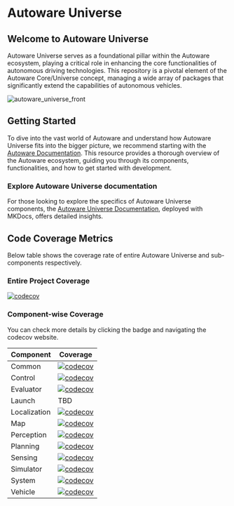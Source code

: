 # Autoware Universe

## Welcome to Autoware Universe

Autoware Universe serves as a foundational pillar within the Autoware ecosystem, playing a critical role in enhancing the core functionalities of autonomous driving technologies.
This repository is a pivotal element of the Autoware Core/Universe concept, managing a wide array of packages that significantly extend the capabilities of autonomous vehicles.

![autoware_universe_front](docs/assets/images/autoware_universe_front.png)

## Getting Started

To dive into the vast world of Autoware and understand how Autoware Universe fits into the bigger picture, we recommend starting with the [Autoware Documentation](https://autowarefoundation.github.io/autoware-documentation/). This resource provides a thorough overview of the Autoware ecosystem, guiding you through its components, functionalities, and how to get started with development.

### Explore Autoware Universe documentation

For those looking to explore the specifics of Autoware Universe components, the [Autoware Universe Documentation](https://autowarefoundation.github.io/autoware.universe/), deployed with MKDocs, offers detailed insights.

## Code Coverage Metrics

Below table shows the coverage rate of entire Autoware Universe and sub-components respectively.

### Entire Project Coverage

[![codecov](https://codecov.io/github/autowarefoundation/autoware.universe/graph/badge.svg?token=KQP68YQ65D)](https://codecov.io/github/autowarefoundation/autoware.universe)

### Component-wise Coverage

You can check more details by clicking the badge and navigating the codecov website.

| Component    | Coverage                                                                                                                                                                                                                                                                                                        |
| ------------ | --------------------------------------------------------------------------------------------------------------------------------------------------------------------------------------------------------------------------------------------------------------------------------------------------------------- |
| Common       | [![codecov](https://img.shields.io/badge/dynamic/json?url=https://codecov.io/api/v2/github/autowarefoundation/repos/autoware.universe/components&label=Common%20Packages&query=$.[0].coverage)](https://app.codecov.io/gh/autowarefoundation/autoware.universe?components%5B0%5D=Common%20Packages)             |
| Control      | [![codecov](https://img.shields.io/badge/dynamic/json?url=https://codecov.io/api/v2/github/autowarefoundation/repos/autoware.universe/components&label=Control%20Packages&query=$.[1].coverage)](https://app.codecov.io/gh/autowarefoundation/autoware.universe?components%5B0%5D=Control%20Packages)           |
| Evaluator    | [![codecov](https://img.shields.io/badge/dynamic/json?url=https://codecov.io/api/v2/github/autowarefoundation/repos/autoware.universe/components&label=Evaluator%20Packages&query=$.[2].coverage)](https://app.codecov.io/gh/autowarefoundation/autoware.universe?components%5B0%5D=Evaluator%20Packages)       |
| Launch       | TBD                                                                                                                                                                                                                                                                                                             |
| Localization | [![codecov](https://img.shields.io/badge/dynamic/json?url=https://codecov.io/api/v2/github/autowarefoundation/repos/autoware.universe/components&label=Localization%20Packages&query=$.[4].coverage)](https://app.codecov.io/gh/autowarefoundation/autoware.universe?components%5B0%5D=Localization%20Packages) |
| Map          | [![codecov](https://img.shields.io/badge/dynamic/json?url=https://codecov.io/api/v2/github/autowarefoundation/repos/autoware.universe/components&label=Map%20Packages&query=$.[5].coverage)](https://app.codecov.io/gh/autowarefoundation/autoware.universe?components%5B0%5D=Map%20Packages)                   |
| Perception   | [![codecov](https://img.shields.io/badge/dynamic/json?url=https://codecov.io/api/v2/github/autowarefoundation/repos/autoware.universe/components&label=Perception%20Packages&query=$.[6].coverage)](https://app.codecov.io/gh/autowarefoundation/autoware.universe?components%5B0%5D=Perception%20Packages)     |
| Planning     | [![codecov](https://img.shields.io/badge/dynamic/json?url=https://codecov.io/api/v2/github/autowarefoundation/repos/autoware.universe/components&label=Planning%20Packages&query=$.[7].coverage)](https://app.codecov.io/gh/autowarefoundation/autoware.universe?components%5B0%5D=Planning%20Packages)         |
| Sensing      | [![codecov](https://img.shields.io/badge/dynamic/json?url=https://codecov.io/api/v2/github/autowarefoundation/repos/autoware.universe/components&label=Sensing%20Packages&query=$.[8].coverage)](https://app.codecov.io/gh/autowarefoundation/autoware.universe?components%5B0%5D=Sensing%20Packages)           |
| Simulator    | [![codecov](https://img.shields.io/badge/dynamic/json?url=https://codecov.io/api/v2/github/autowarefoundation/repos/autoware.universe/components&label=Simulator%20Packages&query=$.[9].coverage)](https://app.codecov.io/gh/autowarefoundation/autoware.universe?components%5B0%5D=Simulator%20Packages)       |
| System       | [![codecov](https://img.shields.io/badge/dynamic/json?url=https://codecov.io/api/v2/github/autowarefoundation/repos/autoware.universe/components&label=System%20Packages&query=$.[10].coverage)](https://app.codecov.io/gh/autowarefoundation/autoware.universe?components%5B0%5D=System%20Packages)            |
| Vehicle      | [![codecov](https://img.shields.io/badge/dynamic/json?url=https://codecov.io/api/v2/github/autowarefoundation/repos/autoware.universe/components&label=Vehicle%20Packages&query=$.[11].coverage)](https://app.codecov.io/gh/autowarefoundation/autoware.universe?components%5B0%5D=Vehicle%20Packages)          |

<!-- NOTE: `query` fields to shields.io should be converted to slug form   -->
<!--
TODO(soblin):
- dynamic `label` name(maybe not supported by shields.io)
- use https://github.com/marketplace/actions/dynamic-badges
-->
